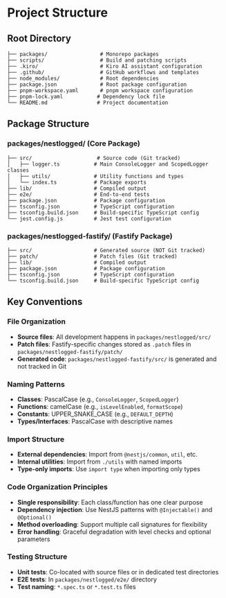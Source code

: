 # Project Structure

## Root Directory

```
├── packages/                 # Monorepo packages
├── scripts/                  # Build and patching scripts
├── .kiro/                    # Kiro AI assistant configuration
├── .github/                  # GitHub workflows and templates
├── node_modules/             # Root dependencies
├── package.json              # Root package configuration
├── pnpm-workspace.yaml       # pnpm workspace configuration
├── pnpm-lock.yaml           # Dependency lock file
└── README.md                # Project documentation
```

## Package Structure

### packages/nestlogged/ (Core Package)
```
├── src/                     # Source code (Git tracked)
│   ├── logger.ts           # Main ConsoleLogger and ScopedLogger classes
│   ├── utils/              # Utility functions and types
│   └── index.ts            # Package exports
├── lib/                    # Compiled output
├── e2e/                    # End-to-end tests
├── package.json            # Package configuration
├── tsconfig.json           # TypeScript configuration
├── tsconfig.build.json     # Build-specific TypeScript config
└── jest.config.js          # Jest test configuration
```

### packages/nestlogged-fastify/ (Fastify Package)
```
├── src/                    # Generated source (NOT Git tracked)
├── patch/                  # Patch files (Git tracked)
├── lib/                    # Compiled output
├── package.json            # Package configuration
├── tsconfig.json           # TypeScript configuration
└── tsconfig.build.json     # Build-specific TypeScript config
```

## Key Conventions

### File Organization
- **Source files**: All development happens in `packages/nestlogged/src/`
- **Patch files**: Fastify-specific changes stored as `.patch` files in `packages/nestlogged-fastify/patch/`
- **Generated code**: `packages/nestlogged-fastify/src/` is generated and not tracked in Git

### Naming Patterns
- **Classes**: PascalCase (e.g., `ConsoleLogger`, `ScopedLogger`)
- **Functions**: camelCase (e.g., `isLevelEnabled`, `formatScope`)
- **Constants**: UPPER_SNAKE_CASE (e.g., `DEFAULT_DEPTH`)
- **Types/Interfaces**: PascalCase with descriptive names

### Import Structure
- **External dependencies**: Import from `@nestjs/common`, `util`, etc.
- **Internal utilities**: Import from `./utils` with named imports
- **Type-only imports**: Use `import type` when importing only types

### Code Organization Principles
- **Single responsibility**: Each class/function has one clear purpose
- **Dependency injection**: Use NestJS patterns with `@Injectable()` and `@Optional()`
- **Method overloading**: Support multiple call signatures for flexibility
- **Error handling**: Graceful degradation with level checks and optional parameters

### Testing Structure
- **Unit tests**: Co-located with source files or in dedicated test directories
- **E2E tests**: In `packages/nestlogged/e2e/` directory
- **Test naming**: `*.spec.ts` or `*.test.ts` files